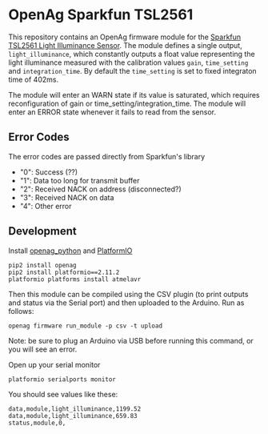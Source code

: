 OpenAg Sparkfun TSL2561
=============

This repository contains an OpenAg firmware module for the [Sparkfun TSL2561 Light Illuminance Sensor](https://www.sparkfun.com/products/12055). The module defines a single output, `light_illuminance`, which constantly outputs a float value representing the light illuminance measured with the calibration values `gain`, `time_setting` and `integration_time`. By default the `time_setting` is set to fixed integraton time of 402ms.

The module will enter an WARN state if its value is saturated, which requires reconfiguration of gain or time_setting/integration_time.
The module will enter an ERROR state whenever it fails to read from the sensor.


Error Codes
-------------

The error codes are passed directly from Sparkfun's library

  - "0":  Success (??)
  - "1":  Data too long for transmit buffer
  - "2":  Received NACK on address (disconnected?)
  - "3":  Received NACK on data
  - "4":  Other error


Development
-----------

Install [openag_python](https://github.com/OpenAgInitiative/openag_python) and [PlatformIO](https://platformio.org)

    pip2 install openag
    pip2 install platformio==2.11.2
    platformio platforms install atmelavr

Then this module can be compiled using the CSV plugin (to print outputs and status via the Serial port) and then uploaded to the Arduino. Run as follows:

    openag firmware run_module -p csv -t upload

Note: be sure to plug an Arduino via USB before running this command, or you will see an error.

Open up your serial monitor

    platformio serialports monitor

You should see values like these:

    data,module,light_illuminance,1199.52
    data,module,light_illuminance,659.83
    status,module,0,

